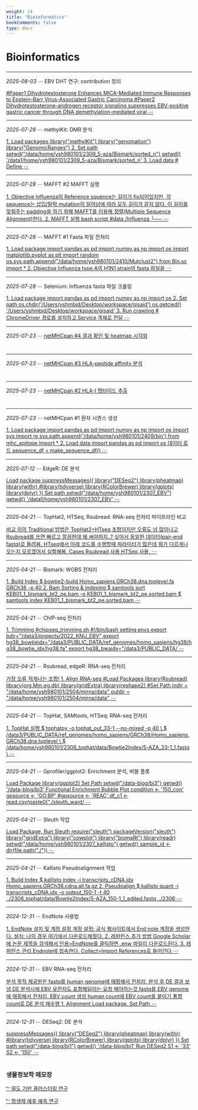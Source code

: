 ```yaml
---
weight: 14
title: "Bioinformatics"
bookComments: false
type: docs
---
```


# Bioinformatics

###

---

*2025-08-03* ⋯ EBV DHT 연구: contribution 정리

[#Paper1 Dihydrotestosterone Enhances MICA-Mediated Immune Responses to Epstein–Barr Virus-Associated Gastric Carcinoma #Paper2 Dihydrotestosterone-androgen receptor signaling suppresses EBV-positive gastric cancer through DNA demethylation-mediated viral ⋯](https://yshghid.github.io/docs/study/bioinformatics/bi32/)

---

*2025-07-28* ⋯ methylKit: DMR 분석

[1. Load packages library("methylKit") library("genomation") library("GenomicRanges") 2. Set path setwd("/data/home/ysh980101/2309_5-aza/Bismark/sorted_n") getwd() '/data1/home/ysh980101/2309_5-aza/Bismark/sorted_n' 3. Load data # Define ⋯](https://yshghid.github.io/docs/study/bioinformatics/bi31/)

---

*2025-07-28* ⋯ MAFFT #2 MAFFT 실행

[1. Objective Influenza의 Reference squence는 길이가 fix되어있지만, 각 sequence는 삽입/탈락 mutation이 일어남에 따라 모두 길이가 같지 않다. 이 길이를 맞춰주는 padding을 하기 위해 MAFFT를 이용해 정렬(Multiple Sequence Alignment)한다. 2. MAFFT 실행 bash script #data /Influenza └── ⋯](https://yshghid.github.io/docs/study/bioinformatics/bi30/)

---
        

*2025-07-28* ⋯ MAFFT #1 Fasta 파일 전처리

[1. Load package import pandas as pd import numpy as np import os import matplotlib.pyplot as plt import random os.sys.path.append("/data/home/ysh980101/2410/Mutclust2") from Bin.sc import * 2. Objective Influenza type A의 H1N1 strain의 fasta 파일을 ⋯](https://yshghid.github.io/docs/study/bioinformatics/bi29/)

---

*2025-07-28* ⋯ Selenium: Influenza fasta 파일 크롤링

[1. Load package import pandas as pd import numpy as np import os 2. Set path os.chdir('/Users/yshmbid/Desktop/workspace/gisaid') os.getcwd() '/Users/yshmbid/Desktop/workspace/gisaid' 3. Run crawling # ChromeDriver 경로를 설치하고 Service 객체로 전달 ⋯](https://yshghid.github.io/docs/study/bioinformatics/bi28/)

---

*2025-07-23* ⋯ [netMHCpan #4 결과 확인 및 heatmap 시각화](https://yshghid.github.io/docs/study/bioinformatics/bi27/)

#

---

*2025-07-23* ⋯ [netMHCpan #3 HLA-peptide affinity 분석](https://yshghid.github.io/docs/study/bioinformatics/bi26/)

#

---

*2025-07-23* ⋯ [netMHCpan #2 HLA-I 펩타이드 추출](https://yshghid.github.io/docs/study/bioinformatics/bi24/)

#

---

*2025-07-23* ⋯ netMHCpan #1 환자 시퀀스 생성

[1. Load package import pandas as pd import numpy as np import os import sys import re sys.path.append('/data/home/ysh980101/2409/bin') from mhc_epitope import * 2. Load data import pandas as pd import os 데이터 로드 sequence_df = make_sequence_df() ⋯](https://yshghid.github.io/docs/study/bioinformatics/bi25/)

---

*2025-07-12* ⋯ EdgeR: DE 분석

[Load package suppressMessages({ library("DESeq2") library(pheatmap) library(withr) #library(tidyverse) library(RColorBrewer) library(gplots) library(dplyr) }) Set path setwd("/data/home/ysh980101/2307_EBV") getwd() '/data1/home/ysh980101/2307_EBV' ⋯](https://yshghid.github.io/docs/study/bioinformatics/bi23/)

---

*2025-04-21* ⋯ TopHat2, HTSeq, Rsubread: RNA-seq 전처리 파이프라인 비교

[비교 의의 Traditional 방법은 TopHat2+HTseq 조합이지만 오류도 넘 많이나고 Rsubread를 쓰면 빠르고 깔끔한데 왜 써야하지..? 싶어서 동일한 데이터(pair-end fastq)로 돌려봄. HTseq에서 아래 코드를 수행할때 파라미터가 많은데 뭐가 다르게나오는지 모르겠어서 실험해봄. Cases
Rsubread 사용 HTSeq 사용, ⋯](https://yshghid.github.io/docs/study/bioinformatics/bi9/)

---

*2025-04-21* ⋯ Bismark: WGBS 전처리

[1. Build Index $ bowtie2-build Homo_sapiens.GRCh38.dna.toplevel.fa GRCh38 -p 40 2. Bam Sorting & Indexing $ samtools sort KEB01_1_bismark_bt2_pe.bam -o KEB01_1_bismark_bt2_pe.sorted.bam $ samtools index KEB01_1_bismark_bt2_pe.sorted.bam ⋯](https://yshghid.github.io/docs/study/bioinformatics/bi6/)

---

*2025-04-21* ⋯ ChIP-seq 전처리

[1. Trimming #chipseq_trimming.sh #!/bin/bash setting envs export bdir="/data3/projects/2022_KNU_EBV" export hg38_bowtieidx="/data3/PUBLIC_DATA/ref_genomes/homo_sapiens/hg38/hg38_bowtie_idx/hg38.fa" export hg38_bwaidx="/data3/PUBLIC_DATA/ ⋯](https://yshghid.github.io/docs/study/bioinformatics/bi5/)

---

*2025-04-21* ⋯ Rsubread, edgeR: RNA-seq 전처리

[가장 오류 적게나는 조합! 1. Align RNA-seq #Load Packages library(Rsubread) library(org.Mm.eg.db) library(gridExtra) library(reshape2) #Set Path indir = "/data/home/ysh980101/2504/mirna/data" outdir = "/data/home/ysh980101/2504/mirna/data" ⋯ ](https://yshghid.github.io/docs/study/bioinformatics/bi8/)

---

*2025-04-21* ⋯ TopHat, SAMtools, HTSeq: RNA-seq 전처리

[1. TopHat 실행 $ tophatpy -o tophat_out_33-1 --no-mixed -p 40 \ $ /data3/PUBLIC_DATA/ref_genomes/homo_sapiens/GRCh38/Homo_sapiens.GRCh38.dna.toplevel \ $ /data/home/ysh980101/2306_tophat/data/Bowtie2Index/5-AZA_33-1_1.fastq \ ⋯](https://yshghid.github.io/docs/study/bioinformatics/bi7/)

---

*2025-04-21* ⋯ Gprofiler/ggplot2: Enrichment 분석, 버블 플롯

[Load Package library(ggplot2) Set Path setwd("/data-blog/bi3") getwd() '/data-blog/bi3' Functional Enrichment Bubble Plot condition <- '150_con' gpsource <- 'GO:BP' #gpsource <- 'REAC' df_c1 <- read.csv(paste0("./sleuth_ward/ ⋯](https://yshghid.github.io/docs/study/bioinformatics/bi3/)

---

*2025-04-21* ⋯ Sleuth 작업

[Load Package, Run Sleuth require("sleuth") packageVersion("sleuth") library("gridExtra") library("cowplot") library("biomaRt") library(readr) setwd("/data/home/ysh980101/2307_kallisto") getwd() sample_id <- dir(file.path("./")) ⋯](https://yshghid.github.io/docs/study/bioinformatics/bi2/)

---

*2025-04-21* ⋯ Kallisto Pseudoalignment 작업

[1. Build Index $ kallisto index -i transcripts_cDNA.idx Homo_sapiens.GRCh38.cdna.all.fa.gz 2. Pseudoalign $ kallisto quant -i transcripts_cDNA.idx -o output_150-1 -t 40 ../2306_tophat/data/Bowtie2Index/5-AZA_150-1_1_edited.fastq ../2306 ⋯](https://yshghid.github.io/docs/study/bioinformatics/bi4/)

---

*2024-12-31* ⋯ EndNote 사용법

[1. EndNote 설치 및 계정 설정 계정 설정: 공식 웹사이트에서 End note 계정을 생성한다. 설치: 나의 경우 여기에서 다운로드해줬다. 2. 레퍼런스 추가 방법 Google Scholar에 논문 제목을 검색해서 인용>EndNote를 클릭하면 .enw 파일이 다운로드된다. 3. 레퍼런스 관리 Endnote에 접속한다. Collect>Import References로 들어간다 ⋯](https://yshghid.github.io/docs/study/bioinformatics/bi16/)

---

*2024-12-31* ⋯ EBV RNA-seq 전처리

[분석 목적 제공받은 fastq를 human genome에 매핑해서 전처리, 분석 후 DE 결과 보냄 DE 분석시에 EBV 유전자도 포함해달라는 요청 해야하는것 fastq를 EBV genome에 매핑해서 전처리, EBV count 생성 human count에 EBV count를 붙이기 통합 count로 DE 분석 재수행 1. Alignment Load package, Set Path ⋯](https://yshghid.github.io/docs/study/bioinformatics/bi11/)

---

*2024-12-31* ⋯ DESeq2: DE 분석

[suppressMessages({ library("DESeq2") library(pheatmap) library(withr) #library(tidyverse) library(RColorBrewer) library(gplots) library(dplyr) }) Set path setwd("/data-blog/bi1") getwd() '/data-blog/bi1' Run DESeq2 S1 <- '33' S2 <- '150' ⋯](https://yshghid.github.io/docs/study/bioinformatics/bi1/)

#

### 생물정보학 메모장

[﹂밀도 기반 클러스터링 연구](https://yshghid.github.io/docs/study/tech/tech17/)

[﹂항생제 예후 예측 연구](https://yshghid.github.io/docs/study/tech/tech19/)

#
